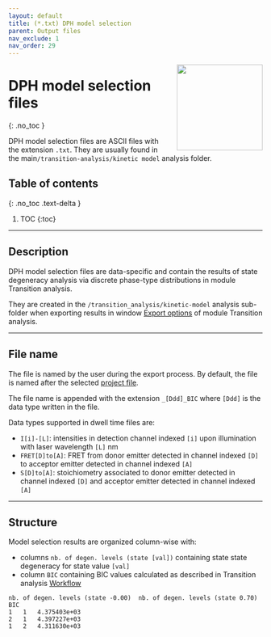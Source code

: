 ```yaml
---
layout: default
title: (*.txt) DPH model selection
parent: Output files
nav_exclude: 1
nav_order: 29
---
```


<img src="../assets/images/logos/logo-output-files_400px.png" width="170" style="float:right; margin-left: 15px;"/>

# DPH model selection files
{: .no_toc }

DPH model selection files are ASCII files with the extension `.txt`. They are usually found in the main`/transition-analysis/kinetic model` analysis folder.

## Table of contents
{: .no_toc .text-delta }

1. TOC
{:toc}


---

## Description

DPH model selection files are data-specific and contain the results of state degeneracy analysis via discrete phase-type distributions in module Transition analysis.

They are created in the `/transition_analysis/kinetic-model` analysis sub-folder when exporting results in window 
[Export options](../transition-analysis/functionalities/set-export-options.html#kinetic-model) of module Transition analysis.


---

## File name

The file is named by the user during the export process.
By default, the file is named after the selected <u>project file</u>.

The file name is appended with the extension `_[Ddd]_BIC` where `[Ddd]` is the data type written in the file.

Data types supported in dwell time files are:
* `I[i]-[L]`: intensities in detection channel indexed `[i]` upon illumination with laser wavelength `[L]` nm
* `FRET[D]to[A]`: FRET from donor emitter detected in channel indexed `[D]` to acceptor emitter detected in channel indexed `[A]`
* `S[D]to[A]`: stoichiometry associated to donor emitter detected in channel indexed `[D]` and acceptor emitter detected in channel indexed `[A]`


---

## Structure

Model selection results are organized column-wise with:
* columns `nb. of degen. levels (state [val])` containing state state degeneracy for state value `[val]`
* column `BIC` containing BIC values calculated as described in Transition analysis 
  [Workflow](../transition-analysis/workflow.html#model-selection-on-phase-type-distributions)

```
nb. of degen. levels (state -0.00)	nb. of degen. levels (state 0.70)	BIC
1	1	4.375403e+03
2	1	4.397227e+03
1	2	4.311630e+03
```
